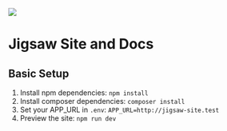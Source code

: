 ![](source/assets/img/jigsaw-hero.png)

# Jigsaw Site and Docs

## Basic Setup

1. Install npm dependencies: `npm install`
2. Install composer dependencies: `composer install`
3. Set your APP_URL in `.env`: `APP_URL=http://jigsaw-site.test`
3. Preview the site: `npm run dev`
